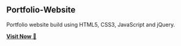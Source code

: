 ## Portfolio-Website
Portfolio website build using HTML5, CSS3, JavaScript and jQuery.

<a href="https://luminous-gelato-4ac180.netlify.app/" target="_blank">**Visit Now** 🚀</a>

